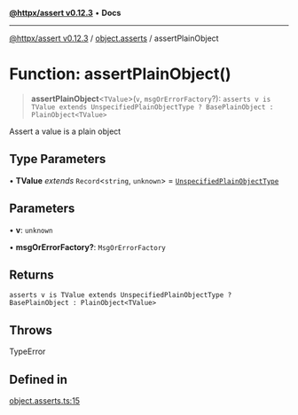 [**@httpx/assert v0.12.3**](../../README.md) • **Docs**

***

[@httpx/assert v0.12.3](../../README.md) / [object.asserts](../README.md) / assertPlainObject

# Function: assertPlainObject()

> **assertPlainObject**\<`TValue`\>(`v`, `msgOrErrorFactory`?): `asserts v is TValue extends UnspecifiedPlainObjectType ? BasePlainObject : PlainObject<TValue>`

Assert a value is a plain object

## Type Parameters

• **TValue** *extends* `Record`\<`string`, `unknown`\> = [`UnspecifiedPlainObjectType`](../../object.internal.types/type-aliases/UnspecifiedPlainObjectType.md)

## Parameters

• **v**: `unknown`

• **msgOrErrorFactory?**: `MsgOrErrorFactory`

## Returns

`asserts v is TValue extends UnspecifiedPlainObjectType ? BasePlainObject : PlainObject<TValue>`

## Throws

TypeError

## Defined in

[object.asserts.ts:15](https://github.com/belgattitude/httpx/blob/74dc9cd764aa64a9b1889ffb70a7f65e9435af37/packages/assert/src/object.asserts.ts#L15)
